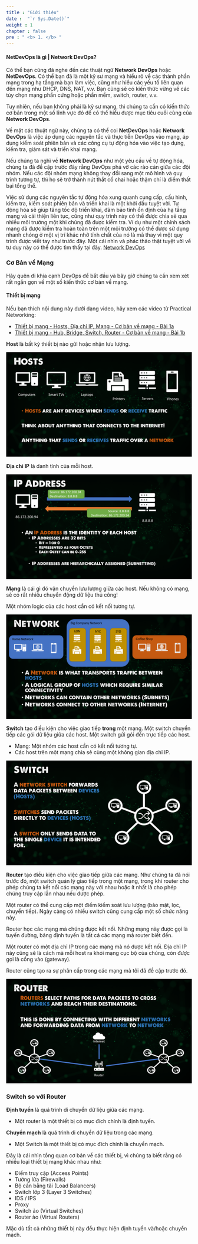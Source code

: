 ```yaml
---
title : "Giới thiệu"
date :  "`r Sys.Date()`" 
weight : 1 
chapter : false
pre : " <b> 1. </b> "
---
```

#### NetDevOps là gì | Network DevOps?
Có thể bạn cũng đã nghe đến các thuật ngữ **Network DevOps** hoặc **NetDevOps**. Có thể bạn đã là một kỹ sư mạng và hiểu rõ về các thành phần mạng trong hạ tầng mà bạn làm việc, cũng như hiểu các yếu tố liên quan đến mạng như DHCP, DNS, NAT, v.v. Bạn cũng sẽ có kiến thức vững về các tùy chọn mạng phần cứng hoặc phần mềm, switch, router, v.v.

Tuy nhiên, nếu bạn không phải là kỹ sư mạng, thì chúng ta cần có kiến thức cơ bản trong một số lĩnh vực đó để có thể hiểu được mục tiêu cuối cùng của **Network DevOps**.

Về mặt các thuật ngữ này, chúng ta có thể coi **NetDevOps** hoặc **Network DevOps** là việc áp dụng các nguyên tắc và thực tiễn DevOps vào mạng, áp dụng kiểm soát phiên bản và các công cụ tự động hóa vào việc tạo dựng, kiểm tra, giám sát và triển khai mạng.

Nếu chúng ta nghĩ về **Network DevOps** như một yêu cầu về tự động hóa, chúng ta đã đề cập trước đây rằng DevOps phá vỡ các rào cản giữa các đội nhóm. Nếu các đội nhóm mạng không thay đổi sang một mô hình và quy trình tương tự, thì họ sẽ trở thành nút thắt cổ chai hoặc thậm chí là điểm thất bại tổng thể.

Việc sử dụng các nguyên tắc tự động hóa xung quanh cung cấp, cấu hình, kiểm tra, kiểm soát phiên bản và triển khai là một khởi đầu tuyệt vời. Tự động hóa sẽ giúp tăng tốc độ triển khai, đảm bảo tính ổn định của hạ tầng mạng và cải thiện liên tục, cũng như quy trình này có thể được chia sẻ qua nhiều môi trường một khi chúng đã được kiểm tra. Ví dụ như một chính sách mạng đã được kiểm tra hoàn toàn trên một môi trường có thể được sử dụng nhanh chóng ở một vị trí khác nhờ tính chất của nó là mã thay vì một quy trình được viết tay như trước đây. Một cái nhìn và phác thảo thật tuyệt vời về tư duy này có thể được tìm thấy tại đây. [Network DevOps](https://www.thousandeyes.com/learning/techtorials/network-devops)

### Cơ Bản về Mạng
Hãy quên đi khía cạnh DevOps để bắt đầu và bây giờ chúng ta cần xem xét rất ngắn gọn về một số kiến thức cơ bản về mạng.
#### Thiết bị mạng
Nếu bạn thích nội dung này dưới dạng video, hãy xem các video từ Practical Networking:

- [Thiết bị mạng - Hosts, Địa chỉ IP, Mạng - Cơ bản về mạng - Bài 1a](https://www.youtube.com/watch?v=bj-Yfakjllc&list=PLIFyRwBY_4bRLmKfP1KnZA6rZbRHtxmXi&index=1)
- [Thiết bị mạng - Hub, Bridge, Switch, Router - Cơ bản về mạng - Bài 1b](https://www.youtube.com/watch?v=H7-NR3Q3BeI&list=PLIFyRwBY_4bRLmKfP1KnZA6rZbRHtxmXi&index=3)

**Host** là bất kỳ thiết bị nào gửi hoặc nhận lưu lượng.

![Host](/images/1.introduce/001-host.png) 

**Địa chỉ IP** là danh tính của mỗi host.

![Địa chỉ IP](/images/1.introduce/002-IPAddress.png) 

**Mạng** là cái gì đó vận chuyển lưu lượng giữa các host. Nếu không có mạng, sẽ có rất nhiều chuyển động dữ liệu thủ công!

Một nhóm logic của các host cần có kết nối tương tự.

![Mạng](/images/1.introduce/003-network.png) 

**Switch** tạo điều kiện cho việc giao tiếp **trong** một mạng. Một switch chuyển tiếp các gói dữ liệu giữa các host. Một switch gửi gói đến trực tiếp các host.

- Mạng: Một nhóm các host cần có kết nối tương tự.
- Các host trên một mạng chia sẻ cùng một không gian địa chỉ IP.

![Switch](/images/1.introduce/004-switches.png) 

**Router** tạo điều kiện cho việc giao tiếp giữa các mạng. Như chúng ta đã nói trước đó, một switch quản lý giao tiếp trong một mạng, trong khi router cho phép chúng ta kết nối các mạng này với nhau hoặc ít nhất là cho phép chúng truy cập lẫn nhau nếu được phép.

Một router có thể cung cấp một điểm kiểm soát lưu lượng (bảo mật, lọc, chuyển tiếp). Ngày càng có nhiều switch cũng cung cấp một số chức năng này.

Router học các mạng mà chúng được kết nối. Những mạng này được gọi là tuyến đường, bảng định tuyến là tất cả các mạng mà router biết đến.

Một router có một địa chỉ IP trong các mạng mà nó được kết nối. Địa chỉ IP này cũng sẽ là cách mà mỗi host ra khỏi mạng cục bộ của chúng, còn được gọi là cổng vào (gateway).

Router cũng tạo ra sự phân cấp trong các mạng mà tôi đã đề cập trước đó.

![Router](/images/1.introduce/005-router.png) 

### Switch so với Router
**Định tuyến** là quá trình di chuyển dữ liệu giữa các mạng.
- Một router là một thiết bị có mục đích chính là định tuyến.

**Chuyển mạch** là quá trình di chuyển dữ liệu trong các mạng.
- Một Switch là một thiết bị có mục đích chính là chuyển mạch.

Đây là cái nhìn tổng quan cơ bản về các thiết bị, vì chúng ta biết rằng có nhiều loại thiết bị mạng khác nhau như:
- Điểm truy cập (Access Points)
- Tường lửa (Firewalls)
- Bộ cân bằng tải (Load Balancers)
- Switch lớp 3 (Layer 3 Switches)
- IDS / IPS
- Proxy
- Switch ảo (Virtual Switches)
- Router ảo (Virtual Routers)

Mặc dù tất cả những thiết bị này đều thực hiện định tuyến và/hoặc chuyển mạch.